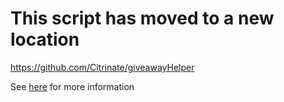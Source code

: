 # This script has moved to a new location

https://github.com/Citrinate/giveawayHelper

See [here](https://github.com/Citrinate/gleamHelper/blob/master/MOVED.md) for more information
